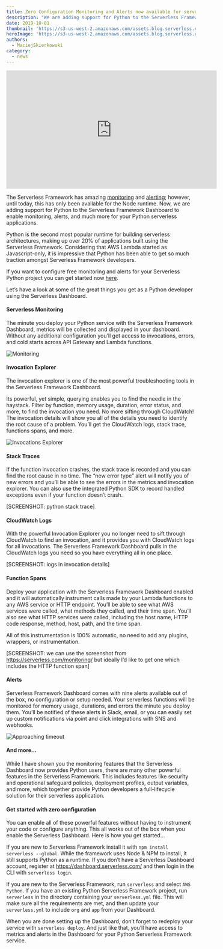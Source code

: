 ```yaml
---
title: Zero Configuration Monitoring and Alerts now available for serverless Python apps
description: "We are adding support for Python to the Serverless Framework Dashboard to enable monitoring, alerts, and much more for your Python serverless applications."
date: 2019-10-01
thumbnail: 'https://s3-us-west-2.amazonaws.com/assets.blog.serverless.com/python-dashboard-support/blog_thumbnail_python_metrics.png'
heroImage: 'https://s3-us-west-2.amazonaws.com/assets.blog.serverless.com/python-dashboard-support/blog_header_python_metrics.png'
authors:
  - MaciejSkierkowski
category:
  - news
---
```


<iframe width="560" height="315" src="https://youtu.be/FnCpIIb9fOk" frameborder="0" allow="accelerometer; autoplay; encrypted-media; gyroscope; picture-in-picture" allowfullscreen></iframe>

The Serverless Framework has amazing [monitoring](https://serverless.com/monitoring/) and [alerting](https://serverless.com/alerts/); however, until today, this has only been available for the Node runtime. Now, we are adding support for Python to the Serverless Framework Dashboard to enable monitoring, alerts, and much more for your Python serverless applications.

Python is the second most popular runtime for building serverless architectures, making up over 20% of applications built using the Serverless Framework. Considering that AWS Lambda started as Javascript-only, it is impressive that Python has been able to get so much traction amongst Serverless Framework developers.

If you want to configure free monitoring and alerts for your Serverless Python project you can get started now [here](https://dashboard.serverless.com/). 

Let’s have a look at some of the great things you get as a Python developer using the Serverless Dashboard.

#### Serverless Monitoring
The minute you deploy your Python service with the Serverless Framework Dashboard, metrics will be collected and displayed in your dashboard. Without any additional configuration you’ll get access to invocations, errors, and cold starts across API Gateway and Lambda functions.

![Monitoring](https://serverless.com/static/monitoring-hero.0af106d6.png)

#### Invocation Explorer
The invocation explorer is one of the most powerful troubleshooting tools in the Serverless Framework Dashboard.

Its powerful, yet simple, querying enables you to find the needle in the haystack. Filter by function, memory usage, duration, error status, and more, to find the invocation you need. No more sifting through CloudWatch!
The invocation details will show you all of the details you need to identify the root cause of a problem. You’ll get the CloudWatch logs, stack trace, functions spans, and more.

![Invocations Explorer](https://serverless.com/static/invocations-explorer.688537fd.png)
#### Stack Traces
If the function invocation crashes, the stack trace is recorded and you can find the root cause in no time. The “new error type” alert will notify you of new errors and you’ll be able to see the errors in the metrics and invocation explorer. You can also use the integrated Python SDK to record handled exceptions even if your function doesn’t crash.

[SCREENSHOT: python stack trace]
#### CloudWatch Logs
With the powerful Invocation Explorer you no longer need to sift through CloudWatch to find an invocation, and it provides you with CloudWatch logs for all invocations. The Serverless Framework Dashboard pulls in the CloudWatch logs you need so you have everything all in one place.

[SCREENSHOT: logs in invocation details]
#### Function Spans
Deploy your application with the Serverless Framework Dashboard enabled and it will automatically instrument calls made by your Lambda functions to any AWS service or HTTP endpoint. You’ll be able to see what AWS services were called, what methods they called, and their time span. You’ll also see what HTTP services were called, including the host name, HTTP code response, method, host, path, and the time span.

All of this instrumentation is 100% automatic, no need to add any plugins, wrappers, or instrumentation.

[SCREENSHOT: we can use the screenshot from https://serverless.com/monitoring/ but ideally I’d like to get one which includes the HTTP function span]
#### Alerts
Serverless Framework Dashboard comes with nine alerts available out of the box, no configuration or setup needed. Your serverless functions will be monitored for memory usage, durations, and errors the minute you deploy them. You’ll be notified of these alerts in Slack, email, or you can easily set up custom notifications via point and click integrations with SNS and webhooks.

![Approaching timeout](https://serverless.com/static/optimum-performance.04d82e3c.png)
#### And more...
While I have shown you the monitoring features that the Serverless Dashboard now provides Python users, there are many other powerful features in the Serverless Framework. This includes features like security and operational safeguard policies, deployment profiles, output variables, and more, which together provide Python developers a full-lifecycle solution for their serverless application. 
#### Get started with zero configuration
You can enable all of these powerful features without having to instrument your code or configure anything. This all works out of the box when you enable the Serverless Dashboard. Here is how you get started...

If you are new to Serverless Framework install it with `npm install serverless --global`. While the framework uses Node & NPM to install, it still supports Python as a runtime. If you don’t have a Serverless Dashboard account, register at https://dashboard.serverless.com/ and then login in the CLI with `serverless login`.

If you are new to the Serverless Framework, run `serverless` and select `AWS Python`. If you have an existing Python Serverless Framework project, run `serverless` in the directory containing your `serverless.yml` file. This will make sure all the requirements are met, and then update your `serverless.yml` to include `org` and `app` from your Dashboard.

When you are done setting up the Dashboard, don’t forget to redeploy your service with `serverless deploy`. And just like that, you’ll have access to metrics and alerts in the Dashboard for your Python Serverless Framework service.